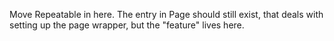 Move Repeatable in here. The entry in Page should still exist, that deals with setting up the page wrapper, but the "feature" lives here.
